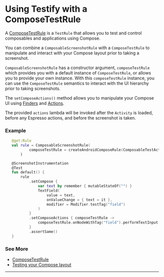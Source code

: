 # Using Testify with a ComposeTestRule


A [ComposeTestRule](https://developer.android.com/reference/kotlin/androidx/compose/ui/test/junit4/ComposeTestRule) is a `TestRule` that allows you to test and control composables and applications using Compose.

You can combine a `ComposableScreenshotRule` with a `ComposeTestRule` to manipulate and interact with your Compose layout prior to taking a screenshot.

`ComposableScreenshotRule` has a constructor argument, `composeTestRule` which provides you with a default instance of `ComposeTestRule`, or allows you to provide your own instance. With this `composeTestRule` instance, you can use the `ComposeTestRule` semantics to interact with the UI hierarchy prior to taking screenshots.

The `setComposeActions()` method allows you to manipulate your Compose UI using [Finders](https://developer.android.com/jetpack/compose/testing#finders) and [Actions](https://developer.android.com/jetpack/compose/testing#actions).

The provided `actions` lambda will be invoked after the `Activity` is loaded, before any Espresso actions, and before the screenshot is taken.


### Example


 ```kotlin
    @get:Rule
    val rule = ComposableScreenshotRule(
            composeTestRule = createAndroidComposeRule(ComposableTestActivity::class.java)
        )

    @ScreenshotInstrumentation
    @Test
    fun default() {
        rule
            .setCompose {
                var text by remember { mutableStateOf("") }
                TextField(
                    value = text,
                    onValueChange = { text = it },
                    modifier = Modifier.testTag("field")
                )
            }
            .setComposeActions { composeTestRule ->
                composeTestRule.onNodeWithTag("field").performTextInput("testify")
            }
            .assertSame()
    }
  ```

### See More

- [ComposeTestRule](https://developer.android.com/reference/kotlin/androidx/compose/ui/test/junit4/ComposeTestRule)
- [Testing your Compose layout](https://developer.android.com/jetpack/compose/testing)

---